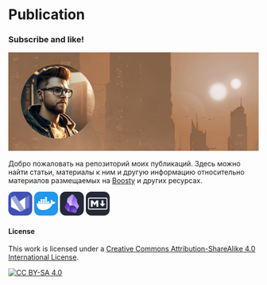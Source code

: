 # Publication

### Subscribe and like!

![Preview](publications/mkdocs/images/preview-boosty.png)

Добро пожаловать на репозиторий моих публикаций.
Здесь можно найти статьи, материалы к ним и другую информацию относительно материалов размещаемых на [Boosty](https://boosty.to/keygenqt) и других ресурсах.

![Mkdocs](publications/mkdocs/images/Mkdocs.png)
![Docker](publications/mkdocs/images/Docker.png)
![Obsidian](publications/mkdocs/images/Obsidian.png)
![Markdown](publications/mkdocs/images/Markdown.png)

#### License

This work is licensed under a
[Creative Commons Attribution-ShareAlike 4.0 International License][cc-by-sa].

[![CC BY-SA 4.0][cc-by-sa-image]][cc-by-sa]

[cc-by-sa]: http://creativecommons.org/licenses/by-sa/4.0/
[cc-by-sa-image]: https://licensebuttons.net/l/by-sa/4.0/88x31.png
[cc-by-sa-shield]: https://img.shields.io/badge/License-CC%20BY--SA%204.0-lightgrey.svg